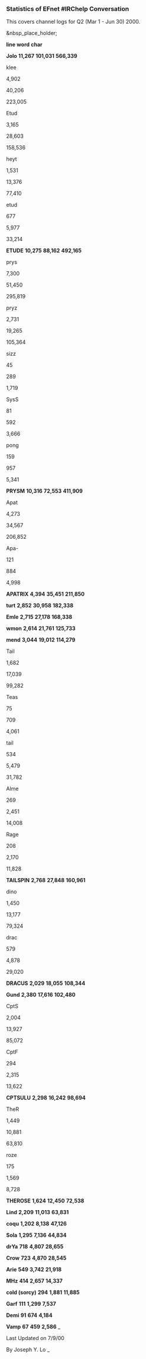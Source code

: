 ### Statistics of EFnet #IRChelp Conversation

This covers channel logs for Q2 (Mar 1 - Jun 30) 2000.

&nbsp_place_holder;

**line**
**word**
**char**

**Jolo**
**11,267**
**101,031**
**566,339**

klee

4,902

40,206

223,005

Etud

3,165

28,603

158,536

heyt

1,531

13,376

77,410

etud

677

5,977

33,214

**ETUDE**
**10,275**
**88,162**
**492,165**

prys

7,300

51,450

295,819

pryz

2,731

19,265

105,364

sizz

45

289

1,719

SysS

81

592

3,666

pong

159

957

5,341

**PRYSM**
**10,316**
**72,553**
**411,909**

Apat

4,273

34,567

206,852

Apa-

121

884

4,998

**APATRIX**
**4,394**
**35,451**
**211,850**

**turt**
**2,852**
**30,958**
**182,338**

**Emle**
**2,715**
**27,178**
**168,338**

**wmon**
**2,614**
**21,761**
**125,733**

**mend**
**3,044**
**19,012**
**114,279**

Tail

1,682

17,039

99,282

Teas

75

709

4,061

tail

534

5,479

31,782

Alme

269

2,451

14,008

Rage

208

2,170

11,828

**TAILSPIN**
**2,768**
**27,848**
**160,961**

dino

1,450

13,177

79,324

drac

579

4,878

29,020

**DRACUS**
**2,029**
**18,055**
**108,344**

**Gund**
**2,380**
**17,616**
**102,480**

CptS

2,004

13,927

85,072

CptF

294

2,315

13,622

**CPTSULU**
**2,298**
**16,242**
**98,694**

TheR

1,449

10,881

63,810

roze

175

1,569

8,728

**THEROSE**
**1,624**
**12,450**
**72,538**

**Lind**
**2,209**
**11,013**
**63,831**

**coqu**
**1,202**
**8,138**
**47,126**

**Sola**
**1,295**
**7,136**
**44,834**

**drYa**
**718**
**4,807**
**28,655**

**Crow**
**723**
**4,870**
**28,545**

**Arie**
**549**
**3,742**
**21,918**

**MHz**
**414**
**2,657**
**14,337**

**cold (sorcy)**
**294**
**1,881**
**11,885**

**Garf**
**111**
**1,299**
**7,537**

**Demi**
**91**
**674**
**4,184**

**Vamp**
**67**
**459**
**2,586**
_

Last Updated on 7/9/00

By Joseph Y. Lo _

